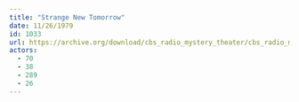 ```yaml
---
title: "Strange New Tomorrow"
date: 11/26/1979
id: 1033
url: https://archive.org/download/cbs_radio_mystery_theater/cbs_radio_mystery_theater-1001-1050.zip/cbs_radio_mystery_theater-1001-1050%2Fcbsrmt_1033_strange_new_tomorrow.mp3
actors:
  - 70
  - 38
  - 289
  - 26
---
```

